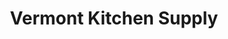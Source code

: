---
title: "Vermont Kitchen Supply"
url: /manchester-center/vermont-kitchen-supply/
shop: houseware
---